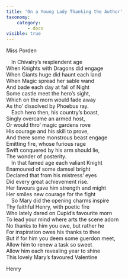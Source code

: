 ```yaml
---
title: 'On a Young Lady Thanking the Author'
taxonomy:
    category:
        - docs
visible: true
---
```


<div class="author">Miss Porden</div>

&emsp;In Chivalry’s resplendent age  
When Knights with Dragons did engage  
When Giants huge did haunt each land  
When Magic spread her sable wand  
And bade each day at fall of Night  
Some castle meet the hero’s sight,  
Which on the morn would fade away  
As tho’ dissolved by Phoebus ray.  
&emsp;Each hero then, his country’s boast,  
Singly overcame an armed host,  
Or would thro’ magic gardens rove  
His courage and his skill to prove,  
And there some monstrous beast engage  
Emitting fire, whose furious rage  
Swift conquered by his arm should lie,  
The wonder of posterity.  
&emsp;In that famed age each valiant Knight  
Enamoured of some damsel bright  
Declared that from his mistress’ eyes  
Did every great achievement rise.  
Her favours gave him strength and might  
Her smiles new courage for the fight  
&emsp;So Mary did the opening charms inspire  
Thy faithful Henry, with poetic fire  
Who lately dared on Cupid’s favourite morn  
To lead your mind where arts the scene adorn  
No thanks to him you owe, but rather he  
For inspiration owes his thanks to thee  
But if for him you deem some guerdon meet,  
Allow him to renew a task so sweet  
Allow him each revealing year to shine  
This lovely Mary’s favoured Valentine  
  
Henry